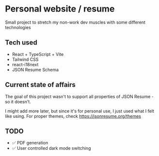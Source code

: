 # Personal website / resume 
Small project to stretch my non-work dev muscles with some different technologies

## Tech used
 - React + TypeScript + Vite
 - Tailwind CSS 
 - react-i18next 
 - JSON Resume Schema 

## Current state of affairs 
The goal of this project wasn't to support all properties of JSON Resume - so it doesn't.

I might add more later, but since it's for personal use, I just used what I felt like using. For proper themes, check https://jsonresume.org/themes

## TODO 
- ✅ PDF generation 
- ✅ User controlled dark mode switching
